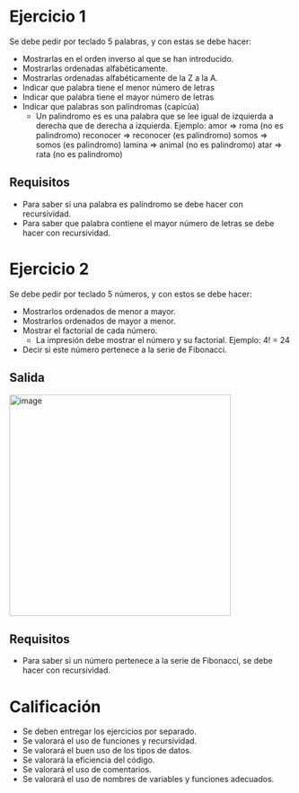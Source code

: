# Ejercicio 1

Se debe pedir por teclado 5 palabras, y con estas se debe hacer:

- Mostrarlas en el orden inverso al que se han introducido.
- Mostrarlas ordenadas alfabéticamente.
- Mostrarlas ordenadas alfabéticamente de la Z a la A.
- Indicar que palabra tiene el menor número de letras
- Indicar que palabra tiene el mayor número de letras
- Indicar que palabras son palíndromas (capicúa)
  - Un palindromo es es una palabra que se lee igual de izquierda a derecha que de derecha a izquierda.
    Ejemplo:
    amor => roma (no es palindromo)
    reconocer => reconocer (es palindromo)
    somos => somos (es palindromo)
    lamina => animal (no es palindromo)
    atar => rata (no es palindromo)

## Requisitos

- Para saber si una palabra es palíndromo se debe hacer con recursividad.
- Para saber que palabra contiene el mayor número de letras se debe hacer con recursividad.

# Ejercicio 2

Se debe pedir por teclado 5 números, y con estos se debe hacer:

- Mostrarlos ordenados de menor a mayor.
- Mostrarlos ordenados de mayor a menor.
- Mostrar el factorial de cada número.
  - La impresión debe mostrar el número y su factorial.
    Ejemplo: 4! = 24
- Decir si este número pertenece a la serie de Fibonacci.

## Salida

<img width="394" alt="image" src="https://github.com/carmenschez5/Apuntes/assets/54994511/834b634a-abbc-4e2f-a0f3-11a87871392c">

## Requisitos

- Para saber si un número pertenece a la serie de Fibonacci, se debe hacer con recursividad.

# Calificación

- Se deben entregar los ejercicios por separado.
- Se valorará el uso de funciones y recursividad.
- Se valorará el buen uso de los tipos de datos.
- Se valorará la eficiencia del código.
- Se valorará el uso de comentarios.
- Se valorará el uso de nombres de variables y funciones adecuados.

